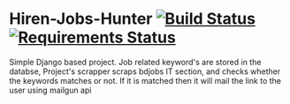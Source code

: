 # Hiren-Jobs-Hunter [![Build Status](https://travis-ci.org/pyprism/Hiren-Jobs-Hunter.svg?branch=master)](https://travis-ci.org/pyprism/Hiren-Jobs-Hunter) [![Requirements Status](https://requires.io/github/pyprism/Hiren-Jobs-Hunter/requirements.svg?branch=master)](https://requires.io/github/pyprism/Hiren-Jobs-Hunter/requirements/?branch=master)
Simple Django based project. Job related keyword's are stored in the databse, Project's scrapper scraps bdjobs IT section, and checks whether the keywords matches or not. If it is matched then it will mail the link to the user using mailgun api
